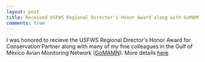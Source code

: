 ```yaml
---
layout: post
title: Received USFWS Regional Director's Honor Award along with GoMAMN Colleagues
comments: true
---
```


I was honored to recieve the USFWS Regional Director's Honor Award for Conservation Partner along with many of my fine colleagues in the Gulf of Mexico Avian Monitoring Network ([GoMAMN](gomamn.org)). More details [here](https://www.fws.gov/southeast/regional-director-honor-awards-2021/)
